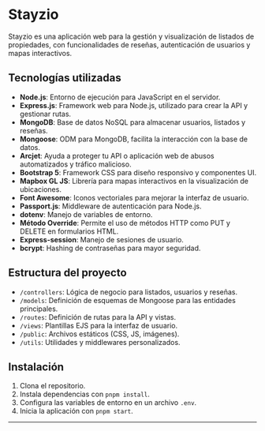 # Stayzio

Stayzio es una aplicación web para la gestión y visualización de listados de propiedades, con funcionalidades de reseñas, autenticación de usuarios y mapas interactivos.

## Tecnologías utilizadas

- **Node.js**: Entorno de ejecución para JavaScript en el servidor.
- **Express.js**: Framework web para Node.js, utilizado para crear la API y gestionar rutas.
- **MongoDB**: Base de datos NoSQL para almacenar usuarios, listados y reseñas.
- **Mongoose**: ODM para MongoDB, facilita la interacción con la base de datos.
- **Arcjet**: Ayuda a proteger tu API o aplicación web de abusos automatizados y tráfico malicioso.
- **Bootstrap 5**: Framework CSS para diseño responsivo y componentes UI.
- **Mapbox GL JS**: Librería para mapas interactivos en la visualización de ubicaciones.
- **Font Awesome**: Iconos vectoriales para mejorar la interfaz de usuario.
- **Passport.js**: Middleware de autenticación para Node.js.
- **dotenv**: Manejo de variables de entorno.
- **Método Override**: Permite el uso de métodos HTTP como PUT y DELETE en formularios HTML.
- **Express-session**: Manejo de sesiones de usuario.
- **bcrypt**: Hashing de contraseñas para mayor seguridad.

## Estructura del proyecto

- `/controllers`: Lógica de negocio para listados, usuarios y reseñas.
- `/models`: Definición de esquemas de Mongoose para las entidades principales.
- `/routes`: Definición de rutas para la API y vistas.
- `/views`: Plantillas EJS para la interfaz de usuario.
- `/public`: Archivos estáticos (CSS, JS, imágenes).
- `/utils`: Utilidades y middlewares personalizados.

## Instalación

1. Clona el repositorio.
2. Instala dependencias con `pnpm install`.
3. Configura las variables de entorno en un archivo `.env`.
4. Inicia la aplicación con `pnpm start`.

---
